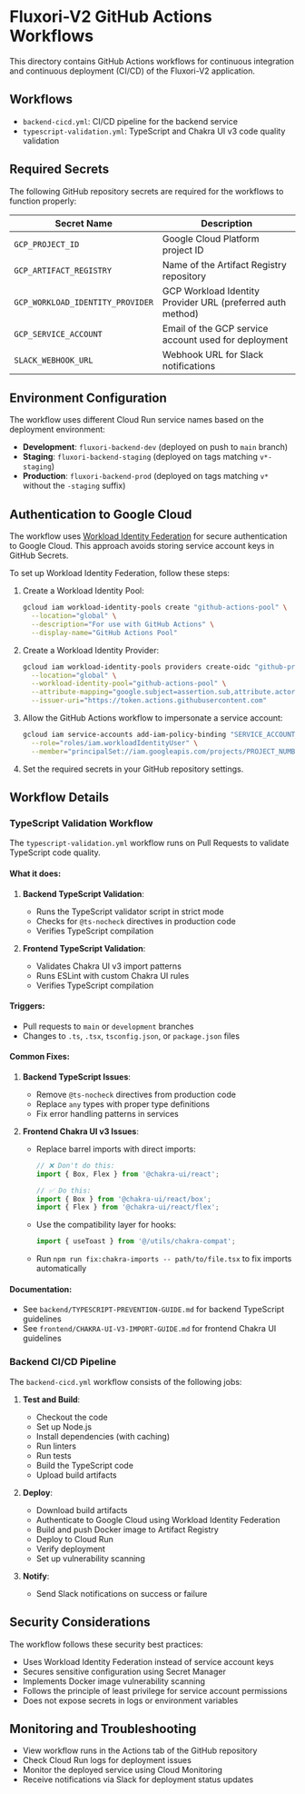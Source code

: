 # Fluxori-V2 GitHub Actions Workflows

This directory contains GitHub Actions workflows for continuous integration and continuous deployment (CI/CD) of the Fluxori-V2 application.

## Workflows

- `backend-cicd.yml`: CI/CD pipeline for the backend service
- `typescript-validation.yml`: TypeScript and Chakra UI v3 code quality validation

## Required Secrets

The following GitHub repository secrets are required for the workflows to function properly:

| Secret Name | Description |
|-------------|-------------|
| `GCP_PROJECT_ID` | Google Cloud Platform project ID |
| `GCP_ARTIFACT_REGISTRY` | Name of the Artifact Registry repository |
| `GCP_WORKLOAD_IDENTITY_PROVIDER` | GCP Workload Identity Provider URL (preferred auth method) |
| `GCP_SERVICE_ACCOUNT` | Email of the GCP service account used for deployment |
| `SLACK_WEBHOOK_URL` | Webhook URL for Slack notifications |

## Environment Configuration

The workflow uses different Cloud Run service names based on the deployment environment:

- **Development**: `fluxori-backend-dev` (deployed on push to `main` branch)
- **Staging**: `fluxori-backend-staging` (deployed on tags matching `v*-staging`)
- **Production**: `fluxori-backend-prod` (deployed on tags matching `v*` without the `-staging` suffix)

## Authentication to Google Cloud

The workflow uses [Workload Identity Federation](https://cloud.google.com/iam/docs/workload-identity-federation) for secure authentication to Google Cloud. This approach avoids storing service account keys in GitHub Secrets.

To set up Workload Identity Federation, follow these steps:

1. Create a Workload Identity Pool:
   ```bash
   gcloud iam workload-identity-pools create "github-actions-pool" \
     --location="global" \
     --description="For use with GitHub Actions" \
     --display-name="GitHub Actions Pool"
   ```

2. Create a Workload Identity Provider:
   ```bash
   gcloud iam workload-identity-pools providers create-oidc "github-provider" \
     --location="global" \
     --workload-identity-pool="github-actions-pool" \
     --attribute-mapping="google.subject=assertion.sub,attribute.actor=assertion.actor,attribute.repository=assertion.repository" \
     --issuer-uri="https://token.actions.githubusercontent.com"
   ```

3. Allow the GitHub Actions workflow to impersonate a service account:
   ```bash
   gcloud iam service-accounts add-iam-policy-binding "SERVICE_ACCOUNT_EMAIL" \
     --role="roles/iam.workloadIdentityUser" \
     --member="principalSet://iam.googleapis.com/projects/PROJECT_NUMBER/locations/global/workloadIdentityPools/github-actions-pool/attribute.repository/ORGANIZATION/REPOSITORY"
   ```

4. Set the required secrets in your GitHub repository settings.

## Workflow Details

### TypeScript Validation Workflow

The `typescript-validation.yml` workflow runs on Pull Requests to validate TypeScript code quality.

#### What it does:

1. **Backend TypeScript Validation**:
   - Runs the TypeScript validator script in strict mode
   - Checks for `@ts-nocheck` directives in production code
   - Verifies TypeScript compilation

2. **Frontend TypeScript Validation**:
   - Validates Chakra UI v3 import patterns
   - Runs ESLint with custom Chakra UI rules
   - Verifies TypeScript compilation

#### Triggers:

- Pull requests to `main` or `development` branches
- Changes to `.ts`, `.tsx`, `tsconfig.json`, or `package.json` files

#### Common Fixes:

1. **Backend TypeScript Issues**:
   - Remove `@ts-nocheck` directives from production code
   - Replace `any` types with proper type definitions
   - Fix error handling patterns in services

2. **Frontend Chakra UI v3 Issues**:
   - Replace barrel imports with direct imports:
     ```typescript
     // ❌ Don't do this:
     import { Box, Flex } from '@chakra-ui/react';
     
     // ✅ Do this:
     import { Box } from '@chakra-ui/react/box';
     import { Flex } from '@chakra-ui/react/flex';
     ```
   - Use the compatibility layer for hooks:
     ```typescript
     import { useToast } from '@/utils/chakra-compat';
     ```
   - Run `npm run fix:chakra-imports -- path/to/file.tsx` to fix imports automatically

#### Documentation:

- See `backend/TYPESCRIPT-PREVENTION-GUIDE.md` for backend TypeScript guidelines
- See `frontend/CHAKRA-UI-V3-IMPORT-GUIDE.md` for frontend Chakra UI guidelines

### Backend CI/CD Pipeline

The `backend-cicd.yml` workflow consists of the following jobs:

1. **Test and Build**:
   - Checkout the code
   - Set up Node.js
   - Install dependencies (with caching)
   - Run linters
   - Run tests
   - Build the TypeScript code
   - Upload build artifacts

2. **Deploy**:
   - Download build artifacts
   - Authenticate to Google Cloud using Workload Identity Federation
   - Build and push Docker image to Artifact Registry
   - Deploy to Cloud Run
   - Verify deployment
   - Set up vulnerability scanning

3. **Notify**:
   - Send Slack notifications on success or failure

## Security Considerations

The workflow follows these security best practices:

- Uses Workload Identity Federation instead of service account keys
- Secures sensitive configuration using Secret Manager
- Implements Docker image vulnerability scanning
- Follows the principle of least privilege for service account permissions
- Does not expose secrets in logs or environment variables

## Monitoring and Troubleshooting

- View workflow runs in the Actions tab of the GitHub repository
- Check Cloud Run logs for deployment issues
- Monitor the deployed service using Cloud Monitoring
- Receive notifications via Slack for deployment status updates